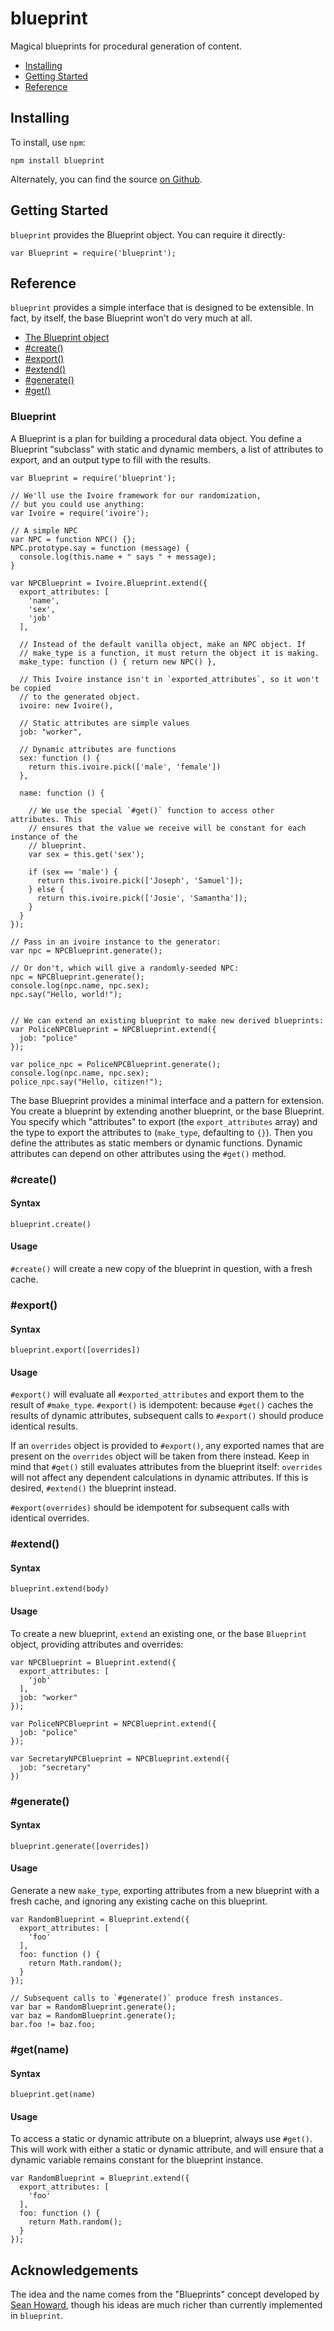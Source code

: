 blueprint
=========

Magical blueprints for procedural generation of content.

- [Installing](#installing)
- [Getting Started](#getting-started)
- [Reference](#reference)


Installing
----------

To install, use `npm`:

```
npm install blueprint
```

Alternately, you can find the source [on Github](https://github.com/dreamhorn/blueprint).


Getting Started
---------------

`blueprint` provides the Blueprint object. You can require it directly:

```
var Blueprint = require('blueprint');
```


Reference
---------

`blueprint` provides a simple interface that is designed to be extensible. In
fact, by itself, the base Blueprint won't do very much at all.


- [The Blueprint object](#blueprint)
- [#create()](#create)
- [#export()](#export)
- [#extend()](#extend)
- [#generate()](#generate)
- [#get()](#get)


### Blueprint

A Blueprint is a plan for building a procedural data object. You define a
Blueprint "subclass" with static and dynamic members, a list of attributes to
export, and an output type to fill with the results.

    var Blueprint = require('blueprint');

    // We'll use the Ivoire framework for our randomization,
    // but you could use anything:
    var Ivoire = require('ivoire');

    // A simple NPC
    var NPC = function NPC() {};
    NPC.prototype.say = function (message) {
      console.log(this.name + " says " + message);
    }

    var NPCBlueprint = Ivoire.Blueprint.extend({
      export_attributes: [
        'name',
        'sex',
        'job'
      ],

      // Instead of the default vanilla object, make an NPC object. If
      // make_type is a function, it must return the object it is making.
      make_type: function () { return new NPC() },

      // This Ivoire instance isn't in `exported_attributes`, so it won't be copied
      // to the generated object.
      ivoire: new Ivoire(),

      // Static attributes are simple values
      job: "worker",

      // Dynamic attributes are functions
      sex: function () {
        return this.ivoire.pick(['male', 'female'])
      },

      name: function () {

        // We use the special `#get()` function to access other attributes. This
        // ensures that the value we receive will be constant for each instance of the
        // blueprint.
        var sex = this.get('sex');

        if (sex == 'male') {
          return this.ivoire.pick(['Joseph', 'Samuel']);
        } else {
          return this.ivoire.pick(['Josie', 'Samantha']);
        }
      }
    });

    // Pass in an ivoire instance to the generator:
    var npc = NPCBlueprint.generate();

    // Or don't, which will give a randomly-seeded NPC:
    npc = NPCBlueprint.generate();
    console.log(npc.name, npc.sex);
    npc.say("Hello, world!");


    // We can extend an existing blueprint to make new derived blueprints:
    var PoliceNPCBlueprint = NPCBlueprint.extend({
      job: "police"
    });

    var police_npc = PoliceNPCBlueprint.generate();
    console.log(npc.name, npc.sex);
    police_npc.say("Hello, citizen!");


The base Blueprint provides a minimal interface and a pattern for
extension. You create a blueprint by extending another blueprint, or the base
Blueprint. You specify which "attributes" to export (the `export_attributes`
array) and the type to export the attributes to (`make_type`, defaulting to
`{}`). Then you define the attributes as static members or dynamic
functions. Dynamic attributes can depend on other attributes using the `#get()`
method.

### #create()

#### Syntax

    blueprint.create()

#### Usage

`#create()` will create a new copy of the blueprint in question, with a fresh
cache.


### #export()

#### Syntax

    blueprint.export([overrides])

#### Usage

`#export()` will evaluate all `#exported_attributes` and export them to the
result of `#make_type`. `#export()` is idempotent: because `#get()` caches the
results of dynamic attributes, subsequent calls to `#export()` should produce
identical results.

If an `overrides` object is provided to `#export()`, any exported names that
are present on the `overrides` object will be taken from there instead. Keep in
mind that `#get()` still evaluates attributes from the blueprint itself:
`overrides` will not affect any dependent calculations in dynamic
attributes. If this is desired, `#extend()` the blueprint instead.

`#export(overrides)` should be idempotent for subsequent calls with identical
overrides.


### #extend()

#### Syntax

    blueprint.extend(body)

#### Usage

To create a new blueprint, `extend` an existing one, or the base
`Blueprint` object, providing attributes and overrides:

    var NPCBlueprint = Blueprint.extend({
      export_attributes: [
        'job'
      ],
      job: "worker"
    });

    var PoliceNPCBlueprint = NPCBlueprint.extend({
      job: "police"
    });

    var SecretaryNPCBlueprint = NPCBlueprint.extend({
      job: "secretary"
    })


### #generate()

#### Syntax

    blueprint.generate([overrides])

#### Usage

Generate a new `make_type`, exporting attributes from a new blueprint with a
fresh cache, and ignoring any existing cache on this blueprint.

    var RandomBlueprint = Blueprint.extend({
      export_attributes: [
        'foo'
      ],
      foo: function () {
        return Math.random();
      }
    });

    // Subsequent calls to `#generate()` produce fresh instances.
    var bar = RandomBlueprint.generate();
    var baz = RandomBlueprint.generate();
    bar.foo != baz.foo;


### #get(name)

#### Syntax

    blueprint.get(name)

#### Usage

To access a static or dynamic attribute on a blueprint, always use
`#get()`. This will work with either a static or dynamic attribute, and will
ensure that a dynamic variable remains constant for the blueprint instance.

    var RandomBlueprint = Blueprint.extend({
      export_attributes: [
        'foo'
      ],
      foo: function () {
        return Math.random();
      }
    });




Acknowledgements
----------------

The idea and the name comes from the "Blueprints" concept developed by
[Sean Howard](http://www.squidi.net/three/entry.php?id=165), though his ideas
are much richer than currently implemented in `blueprint`.
